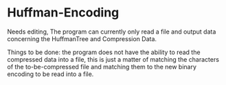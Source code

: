 # Huffman-Encoding
Needs editing, The program can currently only read a file and output data concerning the HuffmanTree and Compression Data. 

Things to be done: the program does not have the ability to read the compressed data into a file, this is just a matter of matching the characters of the to-be-compressed file and matching them to the new binary encoding to be read into a file. 
